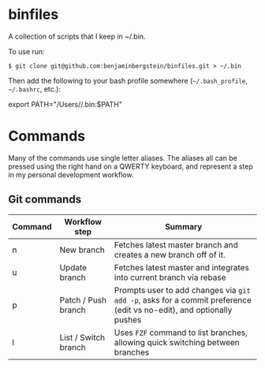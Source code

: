 # binfiles

A collection of scripts that I keep in ~/.bin.

To use run:

```
$ git clone git@github.com:benjaminbergstein/binfiles.git > ~/.bin
````

Then add the following to your bash profile somewhere (`~/.bash_profile`, `~/.bashrc`, etc.):

export PATH="/Users/<your-user>/.bin:$PATH"

# Commands

Many of the commands use single letter aliases. The aliases all
can be pressed using the right hand on a QWERTY keyboard, and represent
a step in my personal development workflow.

## Git commands

| Command | Workflow step | Summary |
| --- | --- | --- |
| n | New branch | Fetches latest master branch and creates a new branch off of it. |
| u | Update branch | Fetches latest master and integrates into current branch via rebase |
| p | Patch / Push branch | Prompts user to add changes via `git add -p`, asks for a commit preference (edit vs no-edit), and optionally pushes |
| l | List / Switch branch | Uses `FZF` command to list branches, allowing quick switching between branches |
